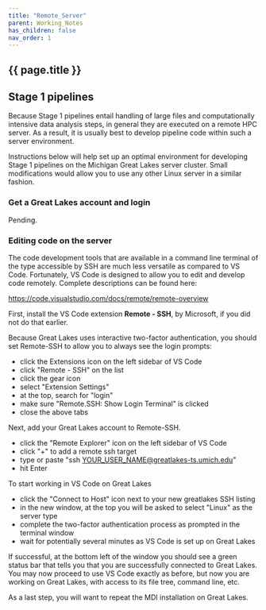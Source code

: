 ```yaml
---
title: "Remote_Server"
parent: Working_Notes
has_children: false
nav_order: 1
---
```


## {{ page.title }}


## Stage 1 pipelines

Because Stage 1 pipelines entail handling of large files
and computationally intensive data analysis steps,
in general they are executed on a remote HPC server.
As a result, it is usually best to develop pipeline
code within such a server environment.

Instructions below will help set up an optimal environment
for developing Stage 1 pipelines on the Michigan Great Lakes
server cluster. Small modifications would allow you to use
any other Linux server in a similar fashion.

### Get a Great Lakes account and login

Pending.

### Editing code on the server

The code development tools that are available in a command line terminal 
of the type accessible by SSH are much less versatile as compared 
to VS Code. Fortunately, VS Code is designed to allow you to edit
and develop code remotely.  Complete descriptions can be found here:

<https://code.visualstudio.com/docs/remote/remote-overview>

First, install the VS Code extension **Remote - SSH**, by Microsoft,
if you did not do that earlier.

Because Great Lakes uses interactive two-factor authentication, you should 
set Remote-SSH to allow you to always see the login prompts:
- click the Extensions icon on the left sidebar of VS Code
- click "Remote - SSH" on the list
- click the gear icon
- select "Extension Settings"
- at the top, search for "login"
- make sure "Remote.SSH: Show Login Terminal" is clicked
- close the above tabs

Next, add your Great Lakes account to Remote-SSH.
- click the "Remote Explorer" icon on the left sidebar of VS Code
- click "+" to add a remote ssh target
- type or paste "ssh YOUR_USER_NAME@greatlakes-ts.umich.edu"
- hit Enter

To start working in VS Code on Great Lakes
- click the "Connect to Host" icon next to your new greatlakes SSH listing
- in the new window, at the top you will be asked to select "Linux" as the server type
- complete the two-factor authentication process as prompted in the terminal window
- wait for potentially several minutes as VS Code is set up on Great Lakes

If successful, at the bottom left of the window you should see a green
status bar that tells you that you are successfully connected to Great Lakes.
You may now proceed to use VS Code exactly as before, but now you are
working on Great Lakes, with access to its file tree, command line, etc.

As a last step, you will want to repeat the MDI installation on Great Lakes.
